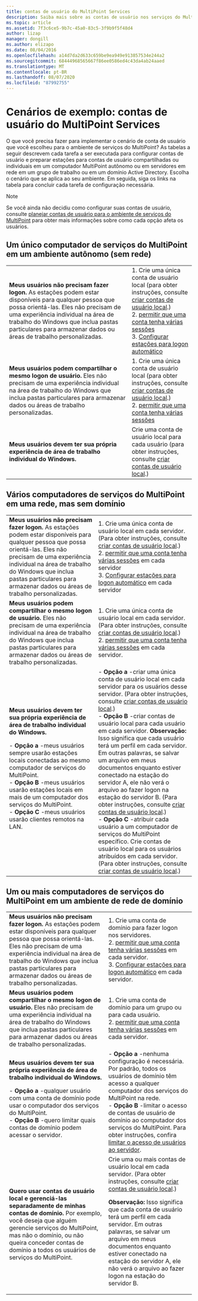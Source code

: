 ```yaml
---
title: contas de usuário do MultiPoint Services
description: Saiba mais sobre as contas de usuário nos serviços do MultiPoint, especialmente o tipo a ser usado em diferentes cenários
ms.topic: article
ms.assetid: 7f3c6ce5-9b7c-45a0-83c5-3f9b9f5f48d4
author: lizap
manager: dongill
ms.author: elizapo
ms.date: 08/04/2016
ms.openlocfilehash: a14d7da2d633c659be9ea949e913857534e244a2
ms.sourcegitcommit: 68444968565667f86ee0586ed4c43da4ab24aaed
ms.translationtype: MT
ms.contentlocale: pt-BR
ms.lasthandoff: 08/07/2020
ms.locfileid: "87992755"
---
```

# <a name="example-scenarios-multipoint-services-user-accounts"></a>Cenários de exemplo: contas de usuário do MultiPoint Services
O que você precisa fazer para implementar o cenário de conta de usuário que você escolheu para o ambiente de serviços do MultiPoint? As tabelas a seguir descrevem cada tarefa a ser executada para configurar contas de usuário e preparar estações para contas de usuário compartilhadas ou individuais em um computador MultiPoint autônomo ou em servidores em rede em um grupo de trabalho ou em um domínio Active Directory. Escolha o cenário que se aplica ao seu ambiente. Em seguida, siga os links na tabela para concluir cada tarefa de configuração necessária.

> [!NOTE]
> Se você ainda não decidiu como configurar suas contas de usuário, consulte [planejar contas de usuário para o ambiente de serviços do MultiPoint](Plan-user-accounts-for-your-MultiPoint-services-environment.md) para obter mais informações sobre como cada opção afeta os usuários.

## <a name="single-multipoint-services-computer-in-a-stand-alone-environment-no-network"></a>Um único computador de serviços do MultiPoint em um ambiente autônomo (sem rede)

|||
|-|-|
|**Meus usuários não precisam fazer logon.** As estações podem estar disponíveis para qualquer pessoa que possa orientá-las. Eles não precisam de uma experiência individual na área de trabalho do Windows que inclua pastas particulares para armazenar dados ou áreas de trabalho personalizadas.|1. Crie uma única conta de usuário local (para obter instruções, consulte [criar contas de usuário local](Create-local-user-accounts.md).)<br />2. [permitir que uma conta tenha várias sessões](Allow-one-account-to-have-multiple-sessions.md)<br />3. [Configurar estações para logon automático](Configure-stations-for-automatic-logon.md)|
|**Meus usuários podem compartilhar o mesmo logon de usuário.** Eles não precisam de uma experiência individual na área de trabalho do Windows que inclua pastas particulares para armazenar dados ou áreas de trabalho personalizadas.|1. Crie uma única conta de usuário local (para obter instruções, consulte [criar contas de usuário local](Create-local-user-accounts.md).)<br />2. [permitir que uma conta tenha várias sessões](Allow-one-account-to-have-multiple-sessions.md)|
|**Meus usuários devem ter sua própria experiência de área de trabalho individual do Windows.**|Crie uma conta de usuário local para cada usuário (para obter instruções, consulte [criar contas de usuário local](Create-local-user-accounts.md).)|

## <a name="multiple-multipoint-services-computers-on-a-network-but-with-no-domain"></a>Vários computadores de serviços do MultiPoint em uma rede, mas sem domínio

|||
|-|-|
|**Meus usuários não precisam fazer logon.** As estações podem estar disponíveis para qualquer pessoa que possa orientá-las. Eles não precisam de uma experiência individual na área de trabalho do Windows que inclua pastas particulares para armazenar dados ou áreas de trabalho personalizadas.|1. Crie uma única conta de usuário local em cada servidor. (Para obter instruções, consulte [criar contas de usuário local](Create-local-user-accounts.md).)<br />2. [permitir que uma conta tenha várias sessões](Allow-one-account-to-have-multiple-sessions.md) em cada servidor<br />3. [Configurar estações para logon automático](Configure-stations-for-automatic-logon.md) em cada servidor|
|**Meus usuários podem compartilhar o mesmo logon de usuário.** Eles não precisam de uma experiência individual na área de trabalho do Windows que inclua pastas particulares para armazenar dados ou áreas de trabalho personalizadas.|1. Crie uma única conta de usuário local em cada servidor. (Para obter instruções, consulte [criar contas de usuário local](Create-local-user-accounts.md).)<br />2. [permitir que uma conta tenha várias sessões](Allow-one-account-to-have-multiple-sessions.md) em cada servidor.|
|**Meus usuários devem ter sua própria experiência de área de trabalho individual do Windows.**<p>-   **Opção a** -meus usuários sempre usarão estações locais conectadas ao mesmo computador de serviços do MultiPoint.<br />-   **Opção B** -meus usuários usarão estações locais em mais de um computador dos serviços do MultiPoint.<br />-   **Opção C** -meus usuários usarão clientes remotos na LAN.|-   **Opção a** -criar uma única conta de usuário local em cada servidor para os usuários desse servidor. (Para obter instruções, consulte [criar contas de usuário local](Create-local-user-accounts.md).)<br />-   **Opção B** -criar contas de usuário local para cada usuário em cada servidor. **Observação:** Isso significa que cada usuário terá um perfil em cada servidor. Em outras palavras, se salvar um arquivo em meus documentos enquanto estiver conectado na estação do servidor A, ele não verá o arquivo ao fazer logon na estação do servidor B. (Para obter instruções, consulte [criar contas de usuário local](Create-local-user-accounts.md).)<br />-   **Opção C** -atribuir cada usuário a um computador de serviços do MultiPoint específico. Crie contas de usuário local para os usuários atribuídos em cada servidor. (Para obter instruções, consulte [criar contas de usuário local](Create-local-user-accounts.md).)|

## <a name="one-or-more-multipoint-services-computers-in-a-domain-network-environment"></a>Um ou mais computadores de serviços do MultiPoint em um ambiente de rede de domínio

|||
|-|-|
|**Meus usuários não precisam fazer logon.** As estações podem estar disponíveis para qualquer pessoa que possa orientá-las. Eles não precisam de uma experiência individual na área de trabalho do Windows que inclua pastas particulares para armazenar dados ou áreas de trabalho personalizadas.|1. Crie uma conta de domínio para fazer logon nos servidores.<br />2. [permitir que uma conta tenha várias sessões](Allow-one-account-to-have-multiple-sessions.md) em cada servidor.<br />3. [Configurar estações para logon automático](Configure-stations-for-automatic-logon.md) em cada servidor.|
|**Meus usuários podem compartilhar o mesmo logon de usuário.** Eles não precisam de uma experiência individual na área de trabalho do Windows que inclua pastas particulares para armazenar dados ou áreas de trabalho personalizadas.|1. Crie uma conta de domínio para um grupo ou para cada usuário.<br />2. [permitir que uma conta tenha várias sessões](Allow-one-account-to-have-multiple-sessions.md) em cada servidor.|
|**Meus usuários devem ter sua própria experiência de área de trabalho individual do Windows.**<p>-   **Opção a** -qualquer usuário com uma conta de domínio pode usar o computador dos serviços do MultiPoint.<br />-   **Opção B** -quero limitar quais contas de domínio podem acessar o servidor.|-   **Opção a** -nenhuma configuração é necessária. Por padrão, todos os usuários de domínio têm acesso a qualquer computador dos serviços do MultiPoint na rede.<br />-   **Opção B** -limitar o acesso de contas de usuário de domínio ao computador dos serviços do MultiPoint. Para obter instruções, confira [limitar o acesso de usuários ao servidor](./limit-user-access-to-multipoint.md).|
|**Quero usar contas de usuário local e gerenciá-las separadamente de minhas contas de domínio.** Por exemplo, você deseja que alguém gerencie serviços do MultiPoint, mas não o domínio, ou não queira conceder contas de domínio a todos os usuários de serviços do MultiPoint.|Crie uma ou mais contas de usuário local em cada servidor. (Para obter instruções, consulte [criar contas de usuário local](Create-local-user-accounts.md).)<p>**Observação:** Isso significa que cada conta de usuário terá um perfil em cada servidor. Em outras palavras, se salvar um arquivo em meus documentos enquanto estiver conectado na estação do servidor A, ele não verá o arquivo ao fazer logon na estação do servidor B.|